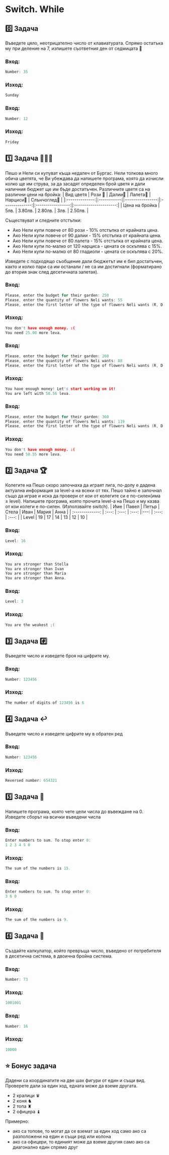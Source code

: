 # Switch. While

## :zero: Задача
Въведете цяло, неотрицателно число от клавиатурата. Спрямо остатъка му при деление на 7, изпишете съответния ден от седмицата :calendar:

### Вход:
```C++
Number: 35
```

### Изход:
```C++
Sunday
```

### Вход:
```C++
Number: 12
```

### Изход:
```C++
Friday
```

## :one: Задача :cherry_blossom::cherry_blossom::cherry_blossom:
Пешо и Нели си купуват къща недалеч от Бургас. Нели толкова много обича цветята, че Ви убеждава да напишете програма, която да изчисли колко ще им струва, за да засадят определен брой цветя и дали наличния бюджет ще им бъде достатъчен. Различните цветя са на различни цени на бройка:
|    Вид цветя   | Рози :rose: |  Далии:bouquet:  |  Лалета:tulip: | Нарциси:hibiscus: | Слънчоглед:sunflower: |
|:--------------:|:-----------:|:----------------:|:--------------:|:-----------------:|:---------------------:|
| Цена на бройка | 5лв.        | 3.80лв.          | 2.80лв.        |             3лв.  |  2.50лв.              |

Съществуват и следните отстъпки:

- Ако Нели купи повече от 80 рози - 10% отстъпка от крайната цена.
- Ако Нели купи повече от 90 далии - 15% отстъпка от крайната цена.
- Ако Нели купи повече от 80 лалета - 15% отстъпка от крайната цена.
- Ако Нели купи по-малко от 120 нарциса - цената се оскъпява с 15%.
- Ако Нели купи по-малко от 80 гладиоли - цената се оскъпява с 20%.

Изведете с подходящо съобщение дали бюджетът им е бил достатъчен, както и колко пари са им останали / не са им достигнали (форматирано до втория знак след десетичната запетая).
### Вход:
```C++
Please, enter the budget for their garden: 250
Please, enter the quantity of flowers Neli wants: 55
Please, enter the first letter of the type of flowers Neli wants (R, D, T, N, G): R
```

### Изход:
```C++
You don't have enough money. :(
You need 25.00 more leva.
```

### Вход:
```C++
Please, enter the budget for their garden: 260
Please, enter the quantity of flowers Neli wants: 88
Please, enter the first letter of the type of flowers Neli wants (R, D, T, N, G): T
```

### Изход:
```C++
You have enough money! Let's start working on it!
You are left with 50.56 leva.
```

### Вход:
```C++
Please, enter the budget for their garden: 360
Please, enter the quantity of flowers Neli wants: 119
Please, enter the first letter of the type of flowers Neli wants (R, D, T, N, G): N
```

### Изход:
```C++
You don't have enough money. :(
You need 50.55 more leva.
```

## :two: Задача :trophy:
Колегите на Пешо скоро започнаха да играят лига, по-долу е дадена актуална информация за level-a на всеки от тях. Пешо тайно е започнал също да играе и иска да провери от кои от колегите си е по-силен(има ≥ level). Напишете програма, която прочита level-a на Пешо и му казва от кои колеги е по-силен. (Използвайте switch).
| Име             | Павел | Петър  | Стела  | Иван  | Мария | Анна  |
| :-------------: | :---: | :---:  | :---:  |:---:  | :---: | :---: |
| Level           | 19    | 17     | 14     | 13    | 12    | 10    |

### Вход:
```C++
Level: 16
```

### Изход:
```C++
You are stronger than Stella
You are stronger than Ivan
You are stronger than Maria
You are stronger than Anna.
```

### Вход:
```C++
Level: 3
```

### Изход:
```C++
You are the weakest ;(
```

## :three: Задача :hash:
Въведете число и изведете броя на цифрите му.

### Вход:
```C++
Number: 123456
```

### Изход:
```C++
The number of digits of 123456 is 6
```

## :four: Задача :leftwards_arrow_with_hook:
Въведете число и изведете цифрите му в обратен ред

### Вход:
```C++
Number: 123456
```

### Изход:
```C++
Reversed number: 654321
```

## :five: Задача :1234:
Напишете програма, която чете цели числа до въвеждане на 0. 
Изведете сборът на всички въведени числа

### Вход:
```C++
Enter numbers to sum. To stop enter 0:
1 2 3 4 5 0
```

### Изход:
```C++
The sum of the numbers is 15.
```

### Вход:
```C++
Enter numbers to sum. To stop enter 0:
3 6 0
```

### Изход:
```C++
The sum of the numbers is 9.
```

## :six: Задача :arrows_counterclockwise:
Създайте калкулатор, който превръща число, въведено от потребителя в десетична система, в двоична бройна система.

### Вход:
```C++
Number: 73
```

### Изход:
```C++
1001001
```

### Вход:
```C++
Number: 16
```

### Изход:
```C++
10000
```


## :star: Бонус задача
Дадени са координатите на две шах фигури от един и същи вид. Проверете дали за един ход, едната може да вземе другата.
- 2 кралици ♛
- 2 коня ♞
- 2 топа ♜
- 2 офицера ♝

Примерно:
- ако са топове, то могат да се вземат за един ход само ако са разположени на един и същи ред или колона
- ако са офицери, то единият може да вземе другия само ако са диагонално един спрямо друг